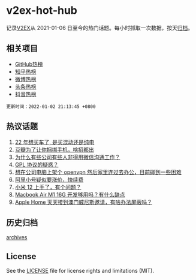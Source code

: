# v2ex-hot-hub

 记录[V2EX](https://www.v2ex.com/)从 2021-01-06 日至今的热门话题。每小时抓取一次数据，按天[归档](archives)。
 
 ## 相关项目

- [GitHub热榜](https://github.com/snaildev/github-hot-hub)
- [知乎热榜](https://github.com/snaildev/zhihu-hot-hub)
- [微博热榜](https://github.com/snaildev/weibo-hot-hub)
- [头条热榜](https://github.com/snaildev/toutiao-hot-hub)
- [抖音热榜](https://github.com/snaildev/douyin-hot-hub)


 `更新时间：2022-01-02 21:13:45 +0800`

## 热议话题

1. [22 年想买车了, 是买混动还是纯电](https://www.v2ex.com/t/825745)
1. [豆瓣为了让你捆绑手机，啥招都出](https://www.v2ex.com/t/825704)
1. [为什么有些公司有些人非得用微信沟通工作？](https://www.v2ex.com/t/825734)
1. [GPL 协议的疑惑？](https://www.v2ex.com/t/825728)
1. [想在公司电脑上架个 openvpn 然后家里连过去办公，目前碰到一些困难](https://www.v2ex.com/t/825806)
1. [阿里小号疑似要涨价，快续费](https://www.v2ex.com/t/825721)
1. [小米 12 上手了，有个问题？](https://www.v2ex.com/t/825795)
1. [Macbook Air M1 16G 开发够用吗？有什么缺点](https://www.v2ex.com/t/825789)
1. [Apple Home 天天接到澳门威尼斯邀请，有啥办法屏蔽吗？](https://www.v2ex.com/t/825794)

## 历史归档

[archives](archives)

## License

See the [LICENSE](LICENSE) file for license rights and limitations (MIT).
